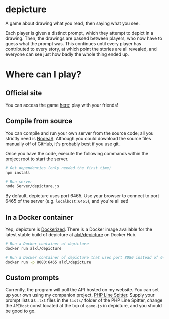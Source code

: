 # depicture
A game about drawing what you read, then saying what you see.

Each player is given a distinct prompt, which they attempt to depict in a drawing. Then, the drawings are passed between players, who now have to guess what the prompt was. This continues until every player has contributed to every story, at which point the stories are all revealed, and everyone can see just how badly the whole thing ended up.

# Where can I play?
## Official site
You can access the game [here](https://depicture.itsalxl.com); play with your friends!
## Compile from source
You can compile and run your own server from the source code; all you strictly need is [NodeJS](https://nodejs.org/). Although you could download the source files manually off of GitHub, it's probably best if you use [git](https://git-scm.com/).

Once you have the code, execute the following commands within the project root to start the server.
```sh
# Get dependencies (only needed the first time)
npm install

# Run server
node Server/depicture.js
```
By default, depicture uses port 6465. Use your browser to connect to port 6465 of the server (e.g. `localhost:6465`), and you're all set!

## In a Docker container
Yep, depicture is [Dockerized](https://www.docker.com/). There is a Docker image available for the latest stable build of depicture at [alxl/depicture](https://hub.docker.com/repository/docker/alxl/depicture) on Docker Hub.
```sh
# Run a Docker container of depicture
docker run alxl/depicture

# Run a Docker container of depicture that uses port 8080 instead of 6465
docker run -p 8080:6465 alxl/depicture
```

## Custom prompts
Currently, the program will poll the API hosted on my website. You can set up your own using my companion project, [PHP Line Spitter](https://github.com/ItsAlxl/PHP-Line-Spitter). Supply your prompt lists as `.txt` files in the `lists/` folder of the PHP Line Spitter, change the `APIHost` const located at the top of `game.js` in depicture, and you should be good to go.